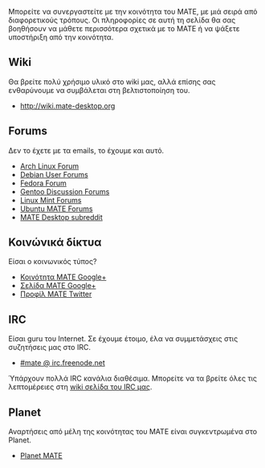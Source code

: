 <!--
.. link:
.. description:
.. tags: Forums,Wiki,IRC,Planet
.. date: 2011-12-05 07:14:07
.. title: Community
.. slug: community
-->

Μπορείτε να συνεργαστείτε με την κοινότητα του MATE, με μιά σειρά από διαφορετικούς τρόπους.
Οι πληροφορίες σε αυτή τη σελίδα θα σας βοηθήσουν να μάθετε περισσότερα σχετικά με το MATE 
ή να ψάξετε υποστήριξη από την κοινότητα.

## Wiki

Θα βρείτε πολύ χρήσιμο υλικό στο wiki μας, αλλά επίσης σας ενθαρύνουμε 
να συμβάλεται στη βελτιστοποίηση του.

  * <http://wiki.mate-desktop.org>

## Forums

Δεν το έχετε με τα emails, το έχουμε και αυτό.

  * [Arch Linux Forum](https://bbs.archlinux.org/)
  * [Debian User Forums](http://forums.debian.net/)
  * [Fedora Forum](http://fedoraforum.org/)
  * [Gentoo Discussion Forums](https://forums.gentoo.org/)
  * [Linux Mint Forums](http://forums.linuxmint.com/)
  * [Ubuntu MATE Forums](https://ubuntu-mate.community)
  * [MATE Desktop subreddit](https://www.reddit.com/r/MATEDesktop)

## Κοινώνικά δίκτυα

Είσαι ο κοινωνικός τύπος?

  * [Κοινότητα MATE Google+](https://plus.google.com/u/0/communities/103904770310171205536)
  * [Σελίδα MATE Google+](https://plus.google.com/105251070079435964338/)
  * [Προφίλ MATE Twitter](https://twitter.com/mate_desktop) 

## IRC

Είσαι guru του Internet. Σε έχουμε έτοιμο, έλα να συμμετάσχεις στις συζητήσεις μας στο IRC.

  * [#mate @ irc.freenode.net](https://webchat.freenode.net/?channels=#mate)

Ύπάρχουν πολλά IRC κανάλια διαθέσιμα. Μπορείτε να τα βρείτε όλες τις λεπτομέρειες στη [wiki σελίδα του IRC μας](http://wiki.mate-desktop.org/irc).

## Planet

Αναρτήσεις από μέλη της κοινότητας του MATE είναι συγκεντρωμένα στο Planet.

  * [Planet MATE](http://planet.mate-desktop.org)

